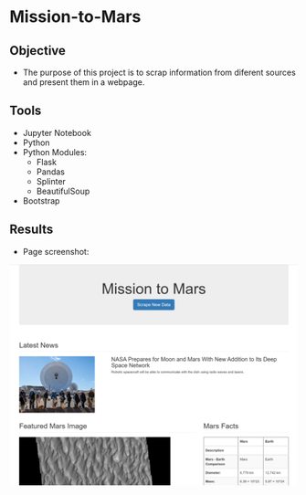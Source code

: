 # Mission-to-Mars

## Objective

- The purpose of this project is to scrap information from diferent sources and present them in a webpage.

## Tools

- Jupyter Notebook
- Python
- Python Modules:
  - Flask
  - Pandas
  - Splinter
  - BeautifulSoup
- Bootstrap

## Results

- Page screenshot:

![Page Screenshot](./resources/page_screenshot.png)
